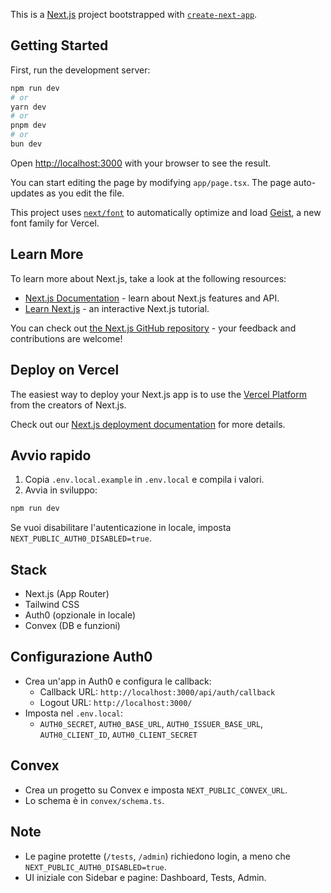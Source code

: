 This is a [Next.js](https://nextjs.org) project bootstrapped with [`create-next-app`](https://nextjs.org/docs/app/api-reference/cli/create-next-app).

## Getting Started

First, run the development server:

```bash
npm run dev
# or
yarn dev
# or
pnpm dev
# or
bun dev
```

Open [http://localhost:3000](http://localhost:3000) with your browser to see the result.

You can start editing the page by modifying `app/page.tsx`. The page auto-updates as you edit the file.

This project uses [`next/font`](https://nextjs.org/docs/app/building-your-application/optimizing/fonts) to automatically optimize and load [Geist](https://vercel.com/font), a new font family for Vercel.

## Learn More

To learn more about Next.js, take a look at the following resources:

- [Next.js Documentation](https://nextjs.org/docs) - learn about Next.js features and API.
- [Learn Next.js](https://nextjs.org/learn) - an interactive Next.js tutorial.

You can check out [the Next.js GitHub repository](https://github.com/vercel/next.js) - your feedback and contributions are welcome!

## Deploy on Vercel

The easiest way to deploy your Next.js app is to use the [Vercel Platform](https://vercel.com/new?utm_medium=default-template&filter=next.js&utm_source=create-next-app&utm_campaign=create-next-app-readme) from the creators of Next.js.

Check out our [Next.js deployment documentation](https://nextjs.org/docs/app/building-your-application/deploying) for more details.

## Avvio rapido

1. Copia `.env.local.example` in `.env.local` e compila i valori.
2. Avvia in sviluppo:

```bash
npm run dev
```

Se vuoi disabilitare l'autenticazione in locale, imposta `NEXT_PUBLIC_AUTH0_DISABLED=true`.

## Stack
- Next.js (App Router)
- Tailwind CSS
- Auth0 (opzionale in locale)
- Convex (DB e funzioni)

## Configurazione Auth0
- Crea un'app in Auth0 e configura le callback:
  - Callback URL: `http://localhost:3000/api/auth/callback`
  - Logout URL: `http://localhost:3000/`
- Imposta nel `.env.local`:
  - `AUTH0_SECRET`, `AUTH0_BASE_URL`, `AUTH0_ISSUER_BASE_URL`, `AUTH0_CLIENT_ID`, `AUTH0_CLIENT_SECRET`

## Convex
- Crea un progetto su Convex e imposta `NEXT_PUBLIC_CONVEX_URL`.
- Lo schema è in `convex/schema.ts`.

## Note
- Le pagine protette (`/tests`, `/admin`) richiedono login, a meno che `NEXT_PUBLIC_AUTH0_DISABLED=true`.
- UI iniziale con Sidebar e pagine: Dashboard, Tests, Admin.
